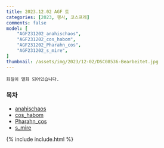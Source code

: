 ```yaml
---
title: 2023.12.02 AGF 토
categories: [2023, 행사, 코스프레]
comments: false
model: [
    "AGF231202_anahischaos",
    "AGF231202_cos_habom",
    "AGF231202_Pharahn_cos",
    "AGF231202_s_mire",
]
thumbnail: /assets/img/2023/12-02/DSC08536-Bearbeitet.jpg
---
```


`화질이 열화 되어있습니다.`

### 목차
- [anahischaos](#anahischaos)
- [cos_habom](#cos_habom)
- [Pharahn_cos](#Pharahn_cos)
- [s_mire](#s_mire)

{% include include.html %}